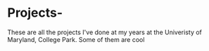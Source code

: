 # Projects-
These are all the projects I've done at my years at the Univeristy of Maryland, College Park. Some of them are cool
